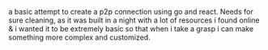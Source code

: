 a basic attempt to create a p2p connection using go and react. Needs for sure cleaning, as it was built in a night with a lot of resources i found online & i wanted it to be extremely basic so that when i take a grasp i can make something more complex and customized. 

